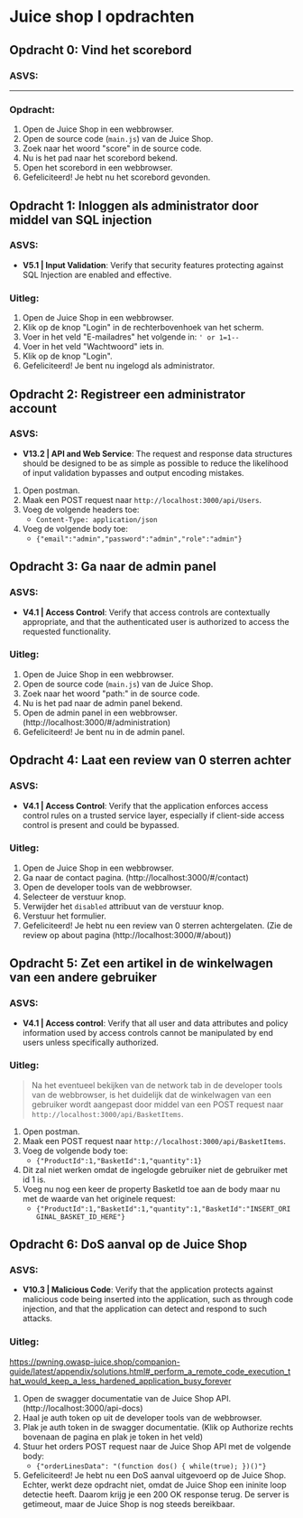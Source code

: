 # Juice shop I opdrachten

## Opdracht 0: Vind het scorebord

### ASVS:

---

### Opdracht:

1. Open de Juice Shop in een webbrowser.
2. Open de source code (`main.js`) van de Juice Shop.
3. Zoek naar het woord "score" in de source code.
4. Nu is het pad naar het scorebord bekend.
5. Open het scorebord in een webbrowser.
6. Gefeliciteerd! Je hebt nu het scorebord gevonden.

## Opdracht 1: Inloggen als administrator door middel van SQL injection

### ASVS:

- **V5.1 | Input Validation**: Verify that security features protecting against SQL Injection are enabled and effective.

### Uitleg:

1. Open de Juice Shop in een webbrowser.
2. Klik op de knop "Login" in de rechterbovenhoek van het scherm.
3. Voer in het veld "E-mailadres" het volgende in: `' or 1=1--`
4. Voer in het veld "Wachtwoord" iets in.
5. Klik op de knop "Login".
6. Gefeliciteerd! Je bent nu ingelogd als administrator.

## Opdracht 2: Registreer een administrator account

### ASVS:

- **V13.2 | API and Web Service**: The request and response data structures should be designed to be as simple as possible to reduce the likelihood of input validation bypasses and output encoding mistakes.

1. Open postman.
2. Maak een POST request naar `http://localhost:3000/api/Users`.
3. Voeg de volgende headers toe:
   - `Content-Type: application/json`
4. Voeg de volgende body toe:
   - `{"email":"admin","password":"admin","role":"admin"}`

## Opdracht 3: Ga naar de admin panel

### ASVS:

- **V4.1 | Access Control**: Verify that access controls are contextually appropriate, and that the authenticated user is authorized to access the requested functionality.

### Uitleg:

1. Open de Juice Shop in een webbrowser.
2. Open de source code (`main.js`) van de Juice Shop.
3. Zoek naar het woord "path:" in de source code.
4. Nu is het pad naar de admin panel bekend.
5. Open de admin panel in een webbrowser. (http://localhost:3000/#/administration)
6. Gefeliciteerd! Je bent nu in de admin panel.

## Opdracht 4: Laat een review van 0 sterren achter

### ASVS:

- **V4.1 | Access Control**: Verify that the application enforces access control rules on a trusted service layer, especially if client-side access control is present and could be bypassed.

### Uitleg:

1. Open de Juice Shop in een webbrowser.
2. Ga naar de contact pagina. (http://localhost:3000/#/contact)
3. Open de developer tools van de webbrowser.
4. Selecteer de verstuur knop.
5. Verwijder het `disabled` attribuut van de verstuur knop.
6. Verstuur het formulier.
7. Gefeliciteerd! Je hebt nu een review van 0 sterren achtergelaten. (Zie de review op about pagina (http://localhost:3000/#/about))

## Opdracht 5: Zet een artikel in de winkelwagen van een andere gebruiker

### ASVS:

- **V4.1 | Access control**: Verify that all user and data attributes and policy information used by access controls cannot be manipulated by end users unless specifically authorized.

### Uitleg:

> Na het eventueel bekijken van de network tab in de developer tools van de webbrowser, is het duidelijk dat de winkelwagen van een gebruiker wordt aangepast door middel van een POST request naar `http://localhost:3000/api/BasketItems`.

1. Open postman.
2. Maak een POST request naar `http://localhost:3000/api/BasketItems`.
3. Voeg de volgende body toe:
   - `{"ProductId":1,"BasketId":1,"quantity":1}`
4. Dit zal niet werken omdat de ingelogde gebruiker niet de gebruiker met id 1 is.
5. Voeg nu nog een keer de property BasketId toe aan de body maar nu met de waarde van het originele request:
   - `{"ProductId":1,"BasketId":1,"quantity":1,"BasketId":"INSERT_ORIGINAL_BASKET_ID_HERE"}`

## Opdracht 6: DoS aanval op de Juice Shop

### ASVS:

- **V10.3 | Malicious Code**: Verify that the application protects against malicious code being inserted into the application, such as through code injection, and that the application can detect and respond to such attacks.

### Uitleg:

https://pwning.owasp-juice.shop/companion-guide/latest/appendix/solutions.html#_perform_a_remote_code_execution_that_would_keep_a_less_hardened_application_busy_forever

<!-- not yet working -->

1. Open de swagger documentatie van de Juice Shop API. (http://localhost:3000/api-docs)
2. Haal je auth token op uit de developer tools van de webbrowser.
3. Plak je auth token in de swagger documentatie. (Klik op Authorize rechts bovenaan de pagina en plak je token in het veld)
4. Stuur het orders POST request naar de Juice Shop API met de volgende body:
   - `{"orderLinesData": "(function dos() { while(true); })()"}`
5. Gefeliciteerd! Je hebt nu een DoS aanval uitgevoerd op de Juice Shop. Echter, werkt deze opdracht niet, omdat de Juice Shop een ininite loop detectie heeft. Daarom krijg je een 200 OK response terug. De server is getimeout, maar de Juice Shop is nog steeds bereikbaar.
